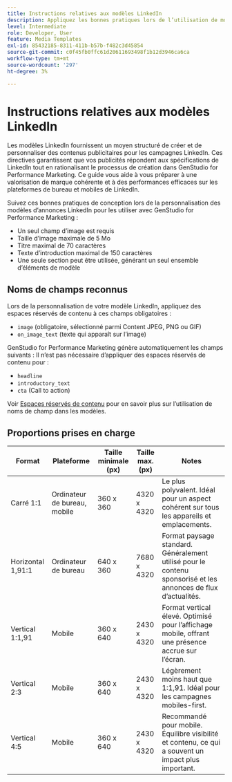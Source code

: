 ```yaml
---
title: Instructions relatives aux modèles LinkedIn
description: Appliquez les bonnes pratiques lors de l’utilisation de modèles LinkedIn avec Adobe GenStudio for Performance Marketing.
level: Intermediate
role: Developer, User
feature: Media Templates
exl-id: 85432185-8311-411b-b57b-f482c3d45854
source-git-commit: c0f45fb0ffc61d20611693498f1b12d3946ca6ca
workflow-type: tm+mt
source-wordcount: '297'
ht-degree: 3%

---
```


# Instructions relatives aux modèles LinkedIn

Les modèles LinkedIn fournissent un moyen structuré de créer et de personnaliser des contenus publicitaires pour les campagnes LinkedIn. Ces directives garantissent que vos publicités répondent aux spécifications de LinkedIn tout en rationalisant le processus de création dans GenStudio for Performance Marketing. Ce guide vous aide à vous préparer à une valorisation de marque cohérente et à des performances efficaces sur les plateformes de bureau et mobiles de LinkedIn.

Suivez ces bonnes pratiques de conception lors de la personnalisation des modèles d’annonces LinkedIn pour les utiliser avec GenStudio for Performance Marketing :

- Un seul champ d’image est requis
- Taille d’image maximale de 5 Mo
- Titre maximal de 70 caractères
- Texte d’introduction maximal de 150 caractères
- Une seule section peut être utilisée, générant un seul ensemble d’éléments de modèle

## Noms de champs reconnus

Lors de la personnalisation de votre modèle LinkedIn, appliquez des espaces réservés de contenu à ces champs obligatoires :

- `image` (obligatoire, sélectionné parmi Content JPEG, PNG ou GIF)
- `on_image_text` (texte qui apparaît sur l’image)

GenStudio for Performance Marketing génère automatiquement les champs suivants : Il n’est pas nécessaire d’appliquer des espaces réservés de contenu pour :

- `headline`
- `introductory_text`
- `cta` (Call to action)

Voir [Espaces réservés de contenu](/help/user-guide/content/customize-template.md#content-placeholders) pour en savoir plus sur l’utilisation de noms de champ dans les modèles.

## Proportions prises en charge

| Format | Plateforme | Taille minimale (px) | Taille max. (px) | Notes |
|-------------------|-----------------|---------------|----------------|-------------------------------------------------------------------------------------|
| Carré 1:1 | Ordinateur de bureau, mobile | 360 x 360 | 4320 x 4320 | Le plus polyvalent. Idéal pour un aspect cohérent sur tous les appareils et emplacements. |
| Horizontal 1,91:1 | Ordinateur de bureau | 640 x 360 | 7680 x 4320 | Format paysage standard. Généralement utilisé pour le contenu sponsorisé et les annonces de flux d’actualités. |
| Vertical 1:1,91 | Mobile | 360 x 640 | 2430 x 4320 | Format vertical élevé. Optimisé pour l’affichage mobile, offrant une présence accrue sur l’écran. |
| Vertical 2:3 | Mobile | 360 x 640 | 2430 x 4320 | Légèrement moins haut que 1:1,91. Idéal pour les campagnes mobiles-first. |
| Vertical 4:5 | Mobile | 360 x 640 | 2430 x 4320 | Recommandé pour mobile. Équilibre visibilité et contenu, ce qui a souvent un impact plus important. |

<!-- Potentially add an example

## Template example

+++Example: LinkedIn template

+++

-->
